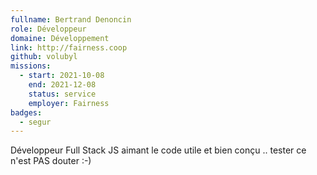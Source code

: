 ```yaml
---
fullname: Bertrand Denoncin
role: Développeur
domaine: Développement
link: http://fairness.coop
github: volubyl
missions:
  - start: 2021-10-08
    end: 2021-12-08
    status: service
    employer: Fairness
badges:
  - segur
---
```


Développeur Full Stack JS aimant le code utile et bien conçu .. tester ce n'est PAS douter :-)
